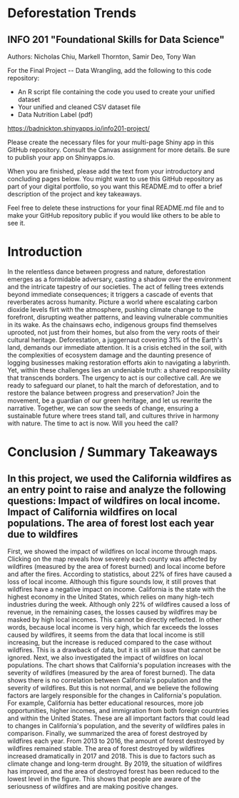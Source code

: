 # Deforestation Trends 
## INFO 201 "Foundational Skills for Data Science"

Authors: Nicholas Chiu, Markell Thornton, Samir Deo, Tony Wan


For the Final Project -- Data Wrangling, add the following to this code repository:

* An R script file containing the code you used to create your unified dataset 
* Your unified and cleaned CSV dataset file
* Data Nutrition Label (pdf) 


https://badnickton.shinyapps.io/info201-project/ 

Please create the necessary files for your multi-page Shiny app in this GitHub repository. Consult the Canvas assignment for more details. Be sure to publish your app on Shinyapps.io.

When you are finished, please add the text from your introductory and concluding pages below. You might want to use this GitHub repository as part of your digital portfolio, so you want this README.md to offer a brief description of the project and key takeaways.

Feel free to delete these instructions for your final README.md file and to make your GitHub repository public if you would like others to be able to see it. 

# Introduction
In the relentless dance between progress and nature, deforestation emerges as a formidable adversary, casting a shadow over the environment and the intricate tapestry of our societies. The act of felling trees extends beyond immediate consequences; it triggers a cascade of events that reverberates across humanity. Picture a world where escalating carbon dioxide levels flirt with the atmosphere, pushing climate change to the forefront, disrupting weather patterns, and leaving vulnerable communities in its wake.
As the chainsaws echo, indigenous groups find themselves uprooted, not just from their homes, but also from the very roots of their cultural heritage. Deforestation, a juggernaut covering 31% of the Earth's land, demands our immediate attention. It is a crisis etched in the soil, with the complexities of ecosystem damage and the daunting presence of logging businesses making restoration efforts akin to navigating a labyrinth.
Yet, within these challenges lies an undeniable truth: a shared responsibility that transcends borders. The urgency to act is our collective call. Are we ready to safeguard our planet, to halt the march of deforestation, and to restore the balance between progress and preservation? Join the movement, be a guardian of our green heritage, and let us rewrite the narrative. Together, we can sow the seeds of change, ensuring a sustainable future where trees stand tall, and cultures thrive in harmony with nature. The time to act is now. Will you heed the call?


# Conclusion / Summary Takeaways

In this project, we used the California wildfires as an entry point to raise and analyze the following questions:
Impact of wildfires on local income.
Impact of California wildfires on local populations.
The area of forest lost each year due to wildfires
---------------

First, we showed the impact of wildfires on local income through maps. Clicking on the map reveals how severely each county was affected by wildfires (measured by the area of forest burned) and local income before and after the fires. According to statistics, about 22% of fires have caused a loss of local income. Although this figure sounds low, it still proves that wildfires have a negative impact on income. California is the state with the highest economy in the United States, which relies on many high-tech industries during the week. Although only 22% of wildfires caused a loss of revenue, in the remaining cases, the losses caused by wildfires may be masked by high local incomes. This cannot be directly reflected. In other words, because local income is very high, which far exceeds the losses caused by wildfires, it seems from the data that local income is still increasing, but the increase is reduced compared to the case without wildfires. This is a drawback of data, but it is still an issue that cannot be ignored.
Next, we also investigated the impact of wildfires on local populations. The chart shows that California's population increases with the severity of wildfires (measured by the area of forest burned). The data shows there is no correlation between California's population and the severity of wildfires. But this is not normal, and we believe the following factors are largely responsible for the changes in California's population. For example, California has better educational resources, more job opportunities, higher incomes, and immigration from both foreign countries and within the United States. These are all important factors that could lead to changes in California's population, and the severity of wildfires pales in comparison.
Finally, we summarized the area of forest destroyed by wildfires each year. From 2013 to 2016, the amount of forest destroyed by wildfires remained stable. The area of forest destroyed by wildfires increased dramatically in 2017 and 2018. This is due to factors such as climate change and long-term drought. By 2019, the situation of wildfires has improved, and the area of destroyed forest has been reduced to the lowest level in the figure. This shows that people are aware of the seriousness of wildfires and are making positive changes.

